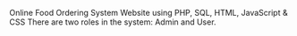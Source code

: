 Online Food Ordering System Website using PHP, SQL, HTML, JavaScript & CSS
There are two roles in the system: Admin and User.
